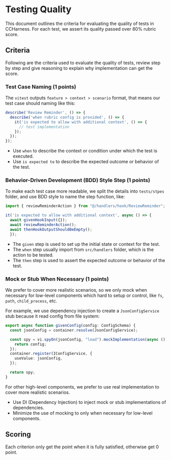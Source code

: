 # Testing Quality

This document outlines the criteria for evaluating the quality of tests in CCHarness. For each test, we assert its quality passed over 80% rubric score.

## Criteria

Following are the criteria used to evaluate the quality of tests, review step by step and give reasoning to explain why implementation can get the score.

### Test Case Naming (1 points)

The `vitest` outputs `feature > context > scenario` format, that means our test case should naming like this:

```ts
describe('Review Reminder', () => {
  describe('when rubric config is provided', () => {
    it('is expected to allow with additional context', () => {
      // test implementation
    });
  });
});
```

- Use `when` to describe the context or condition under which the test is executed.
- Use `is expected to` to describe the expected outcome or behavior of the test.

### Behavior-Driven Development (BDD) Style Step (1 points)

To make each test case more readable, we split the details into `tests/stpes` folder, and use BDD style to name the step function, like:

```ts
import { reviewReminderAction } from "@/handlers/hook/ReviewReminder"; // The action to be tested, the naming is allowed to be different

it('is expected to allow with additional context', async () => {
  await givenHookInput({});
  await reviewReminderAction();
  await thenHookOutputShouldBeEmpty();
  });
```

- The `given` step is used to set up the initial state or context for the test.
- The `when` step usually import from `src/handlers` folder, which is the action to be tested.
- The `then` step is used to assert the expected outcome or behavior of the test.

### Mock or Stub When Necessary (1 points)

We prefer to cover more realistic scenarios, so we only mock when necessary for low-level components which hard to setup or control, like `fs`, `path`, `child_process`, etc.

For example, we use dependency injection to create a `JsonConfigService` stub because it read config from file system:

```ts
export async function givenConfig(config: ConfigSchema) {
  const jsonConfig = container.resolve(JsonConfigService);

  const spy = vi.spyOn(jsonConfig, "load").mockImplementation(async () => {
    return config;
  });
  container.register(IConfigService, {
    useValue: jsonConfig,
  });

  return spy;
}
```

For other high-level components, we prefer to use real implementation to cover more realistic scenarios.

- Use DI (Dependency Injection) to inject mock or stub implementations of dependencies.
- Minimize the use of mocking to only when necessary for low-level components.

## Scoring

Each criterion only get the point when it is fully satisfied, otherwise get 0 point.
